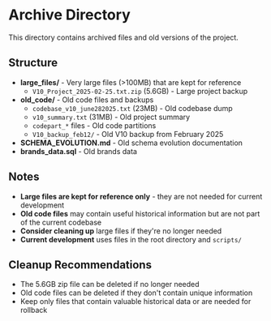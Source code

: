 # Archive Directory

This directory contains archived files and old versions of the project.

## Structure

- **large_files/** - Very large files (>100MB) that are kept for reference
  - `V10_Project_2025-02-25.txt.zip` (5.6GB) - Large project backup
- **old_code/** - Old code files and backups
  - `codebase_v10_june282025.txt` (23MB) - Old codebase dump
  - `v10_summary.txt` (31MB) - Old project summary
  - `codepart_*` files - Old code partitions
  - `V10_backup_feb12/` - Old V10 backup from February 2025
- **SCHEMA_EVOLUTION.md** - Old schema evolution documentation
- **brands_data.sql** - Old brands data

## Notes

- **Large files are kept for reference only** - they are not needed for current development
- **Old code files** may contain useful historical information but are not part of the current codebase
- **Consider cleaning up** large files if they're no longer needed
- **Current development** uses files in the root directory and `scripts/`

## Cleanup Recommendations

- The 5.6GB zip file can be deleted if no longer needed
- Old code files can be deleted if they don't contain unique information
- Keep only files that contain valuable historical data or are needed for rollback 
